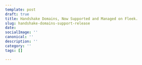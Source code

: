```yaml
---
template: post
draft: true
title: Handshake Domains, Now Supported and Managed on Fleek.
slug: handshake-domains-support-release
date: 
socialImage: ''
canonical: ''
description: ''
category: ''
tags: []

---
```

